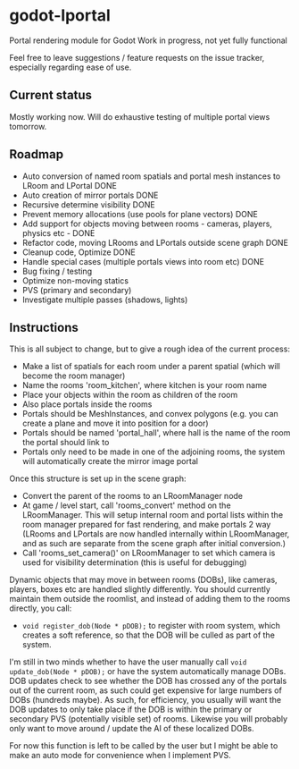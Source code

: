 # godot-lportal
Portal rendering module for Godot
Work in progress, not yet fully functional

Feel free to leave suggestions / feature requests on the issue tracker, especially regarding ease of use.

## Current status
Mostly working now. Will do exhaustive testing of multiple portal views tomorrow.

## Roadmap
* Auto conversion of named room spatials and portal mesh instances to LRoom and LPortal DONE
* Auto creation of mirror portals DONE
* Recursive determine visibility DONE
* Prevent memory allocations (use pools for plane vectors) DONE
* Add support for objects moving between rooms - cameras, players, physics etc - DONE
* Refactor code, moving LRooms and LPortals outside scene graph DONE
* Cleanup code, Optimize DONE
* Handle special cases (multiple portals views into room etc) DONE
* Bug fixing / testing
* Optimize non-moving statics
* PVS (primary and secondary)
* Investigate multiple passes (shadows, lights)

## Instructions
This is all subject to change, but to give a rough idea of the current process:

* Make a list of spatials for each room under a parent spatial (which will become the room manager)
* Name the rooms 'room_kitchen', where kitchen is your room name
* Place your objects within the room as children of the room
* Also place portals inside the rooms
* Portals should be MeshInstances, and convex polygons (e.g. you can create a plane and move it into position for a door)
* Portals should be named 'portal_hall', where hall is the name of the room the portal should link to
* Portals only need to be made in one of the adjoining rooms, the system will automatically create the mirror image portal

Once this structure is set up in the scene graph:
* Convert the parent of the rooms to an LRoomManager node
* At game / level start, call 'rooms_convert' method on the LRoomManager. This will setup internal room and portal lists within the room manager prepared for fast rendering, and make portals 2 way (LRooms and LPortals are now handled internally within LRoomManager, and as such are separate from the scene graph after initial conversion.)
* Call 'rooms_set_camera()' on LRoomManager to set which camera is used for visibility determination (this is useful for debugging)

Dynamic objects that may move in between rooms (DOBs), like cameras, players, boxes etc are handled slightly differently. You should currently maintain them outside the roomlist, and instead of adding them to the rooms directly, you call:
* `void register_dob(Node * pDOB);`
to register with room system, which creates a soft reference, so that the DOB will be culled as part of the system.

I'm still in two minds whether to have the user manually call
`void update_dob(Node * pDOB);`
or have the system automatically manage DOBs. DOB updates check to see whether the DOB has crossed any of the portals out of the current room, as such could get expensive for large numbers of DOBs (hundreds maybe). As such, for efficiency, you usually will want the DOB updates to only take place if the DOB is within the primary or secondary PVS (potentially visible set) of rooms. Likewise you will probably only want to move around / update the AI of these localized DOBs.

For now this function is left to be called by the user but I might be able to make an auto mode for convenience when I implement PVS.
